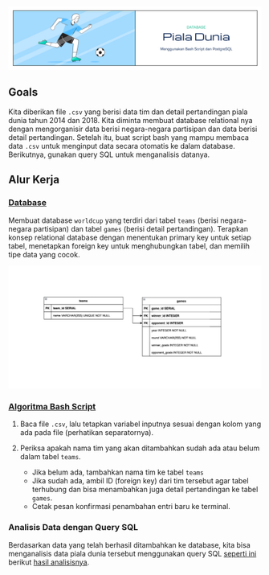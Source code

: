 ![Cover](https://github.com/dipintoo/worldcup_database/blob/main/img/Cover_2.jpg)

## Goals

Kita diberikan file `.csv` yang berisi data tim dan detail pertandingan piala dunia tahun 2014 dan 2018. Kita diminta membuat database relational nya dengan mengorganisir data berisi negara-negara partisipan dan data berisi detail pertandingan. Setelah itu, buat script bash yang mampu membaca data `.csv` untuk menginput data secara otomatis ke dalam database. Berikutnya, gunakan query SQL untuk menganalisis datanya.

## Alur Kerja

### [Database](https://github.com/dipintoo/worldcup_database/blob/main/simple_worldcup.sql)  

Membuat database `worldcup` yang terdiri dari tabel `teams` (berisi negara-negara partisipan) dan tabel `games` (berisi detail pertandingan). Terapkan konsep relational database dengan menentukan primary key untuk setiap tabel, menetapkan foreign key untuk menghubungkan tabel, dan memilih tipe data yang cocok.

![Cover](https://github.com/dipintoo/worldcup_database/blob/main/img/Database%20Design.png)

### [Algoritma Bash Script](https://github.com/dipintoo/worldcup_database/blob/main/insert_data.sh)

1. Baca file `.csv`, lalu tetapkan variabel inputnya sesuai dengan kolom yang ada pada file (perhatikan separatornya).
2. Periksa apakah nama tim yang akan ditambahkan sudah ada atau belum dalam tabel `teams`.

   - Jika belum ada, tambahkan nama tim ke tabel `teams`
   - Jika sudah ada, ambil ID (foreign key) dari tim tersebut agar tabel terhubung dan bisa menambahkan juga detail pertandingan ke tabel `games`.
   - Cetak pesan konfirmasi penambahan entri baru ke terminal.

### Analisis Data dengan Query SQL

Berdasarkan data yang telah berhasil ditambahkan ke database, kita bisa menganalisis data piala dunia tersebut menggunakan query SQL [seperti ini](https://github.com/dipintoo/worldcup_database/blob/main/queries.sh) berikut [hasil analisisnya](https://github.com/dipintoo/worldcup_database/blob/main/contoh_output.txt).
